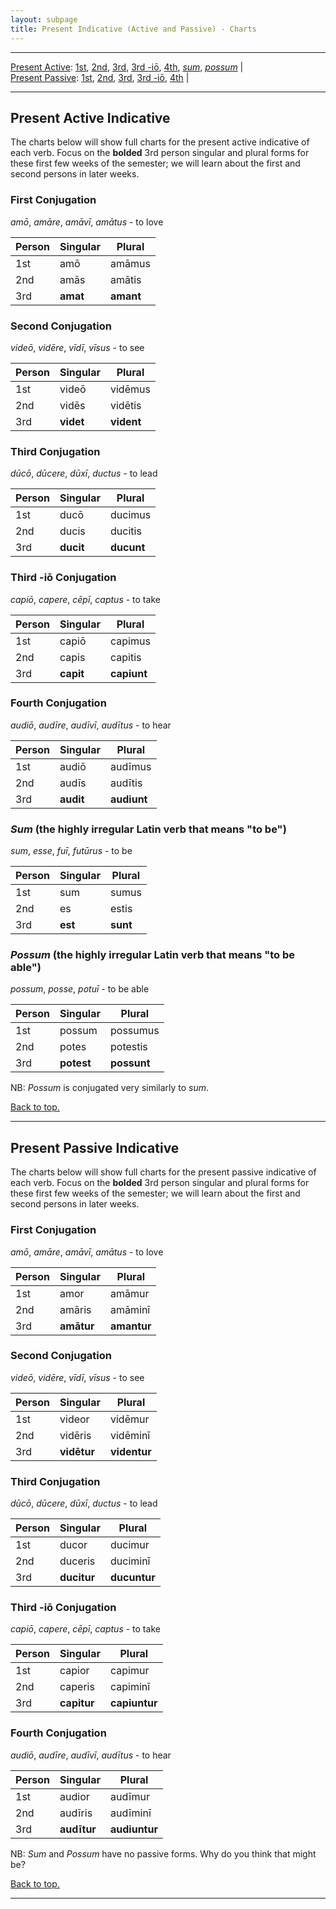 ```yaml
---
layout: subpage
title: Present Indicative (Active and Passive) - Charts
---
```


***

[Present Active](#presact): [1st](#1stact), [2nd](#2ndact), [3rd](#3rdact), [3rd -iō](#3rdioact), [4th](#4thact), [*sum*](#sum), [*possum*](#possum) \|  
[Present Passive](#prespass): [1st](#1stpass), [2nd](#2ndpass), [3rd](#3rdpass), [3rd -iō](#3rdiopass), [4th](#4thpass) \|

***

## <a name="presact">Present Active Indicative</a>

The charts below will show full charts for the present active indicative of each verb. Focus on the **bolded** 3rd person singular and plural forms for these first few weeks of the semester; we will learn about the first and second persons in later weeks.

### <a name="1stact">First Conjugation</a>

*amō*, *amāre*, *amāvī*, *amātus* - to love

| Person      | Singular |Plural |
| ----------- | ----------- | ----------- |
| 1st   | amō       | amāmus      |
| 2nd  | amās        | amātis       |
| 3rd  | **amat**        | **amant**     |

### <a name="2ndact">Second Conjugation</a>

*videō*, *vidēre*, *vīdī*, *vīsus* - to see

| Person      | Singular |Plural |
| ----------- | ----------- | ----------- |
| 1st   | videō       | vidēmus      |
| 2nd  | vidēs        | vidētis       |
| 3rd  | **videt**        | **vident**     |

### <a name="3rdact">Third Conjugation</a>

*dūcō*, *dūcere*, *dūxī*, *ductus* - to lead

| Person      | Singular |Plural |
| ----------- | ----------- | ----------- |
| 1st   | ducō       | ducimus      |
| 2nd  | ducis        | ducitis       |
| 3rd  | **ducit**        | **ducunt**     |

### <a name="3rdioact">Third -iō Conjugation</a>

*capiō*, *capere*, *cēpī*, *captus* - to take

| Person      | Singular |Plural |
| ----------- | ----------- | ----------- |
| 1st   | capiō       | capimus      |
| 2nd  | capis        | capitis       |
| 3rd  | **capit**        | **capiunt**     |

### <a name="4thact">Fourth Conjugation</a>

*audiō*, *audīre*, *audīvī*, *audītus* - to hear

| Person      | Singular |Plural |
| ----------- | ----------- | ----------- |
| 1st   | audiō       | audīmus      |
| 2nd  | audīs        | audītis       |
| 3rd  | **audit**        | **audiunt**     |

### <a name="sum">*Sum* (the highly irregular Latin verb that means "to be")</a>

*sum*, *esse*, *fuī*, *futūrus* - to be

| Person      | Singular |Plural |
| ----------- | ----------- | ----------- |
| 1st   | sum       | sumus      |
| 2nd  | es        | estis       |
| 3rd  | **est**        | **sunt**     |

### <a name="possum">*Possum* (the highly irregular Latin verb that means "to be able")</a>

*possum*, *posse*, *potuī* - to be able

| Person      | Singular |Plural |
| ----------- | ----------- | ----------- |
| 1st   | possum       | possumus      |
| 2nd  | potes        | potestis       |
| 3rd  | **potest**        | **possunt**     |

NB: *Possum* is conjugated very similarly to *sum*.

[Back to top.](#top)

***

## <a name="prespass">Present Passive Indicative</a>

The charts below will show full charts for the present passive indicative of each verb. Focus on the **bolded** 3rd person singular and plural forms for these first few weeks of the semester; we will learn about the first and second persons in later weeks.

### <a name="1stpass">First Conjugation</a>

*amō*, *amāre*, *amāvī*, *amātus* - to love

| Person      | Singular |Plural |
| ----------- | ----------- | ----------- |
| 1st   | amor       | amāmur      |
| 2nd  | amāris        | amāminī       |
| 3rd  | **amātur**        | **amantur**     |

### <a name="2ndpass">Second Conjugation</a>

*videō*, *vidēre*, *vīdī*, *vīsus* - to see

| Person      | Singular |Plural |
| ----------- | ----------- | ----------- |
| 1st   | videor       | vidēmur      |
| 2nd  | vidēris        | vidēminī       |
| 3rd  | **vidētur**        | **videntur**     |

### <a name="3rdpass">Third Conjugation</a>

*dūcō*, *dūcere*, *dūxī*, *ductus* - to lead

| Person      | Singular |Plural |
| ----------- | ----------- | ----------- |
| 1st   | ducor       | ducimur      |
| 2nd  | duceris        | duciminī       |
| 3rd  | **ducitur**        | **ducuntur**     |

### <a name="3rdiopass">Third -iō Conjugation</a>

*capiō*, *capere*, *cēpī*, *captus* - to take

| Person      | Singular |Plural |
| ----------- | ----------- | ----------- |
| 1st   | capior       | capimur      |
| 2nd  | caperis        | capiminī       |
| 3rd  | **capitur**        | **capiuntur**     |

### <a name="4thpass">Fourth Conjugation</a>

*audiō*, *audīre*, *audīvī*, *audītus* - to hear

| Person      | Singular |Plural |
| ----------- | ----------- | ----------- |
| 1st   | audior       | audīmur      |
| 2nd  | audīris        | audīminī       |
| 3rd  | **audītur**        | **audiuntur**     |

NB: *Sum* and *Possum* have no passive forms. Why do you think that might be?

[Back to top.](#top)

***
